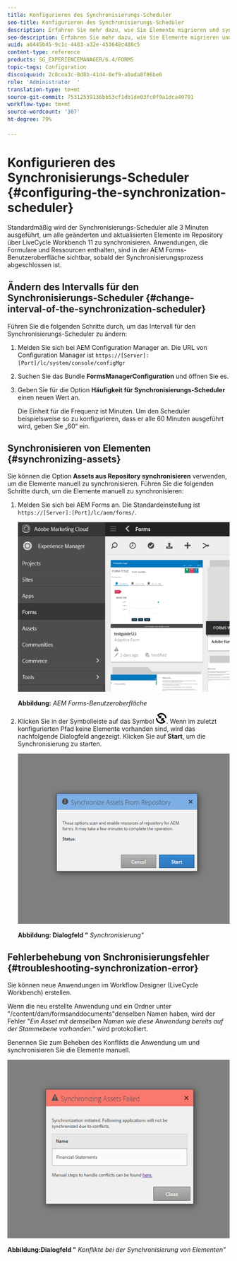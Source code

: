 ```yaml
---
title: Konfigurieren des Synchronisierungs-Scheduler
seo-title: Konfigurieren des Synchronisierungs-Scheduler
description: Erfahren Sie mehr dazu, wie Sie Elemente migrieren und synchronisieren, Synchronisierungs-Scheduler konfigurieren und Ordner zum Anordnen von Elementen verwenden können.
seo-description: Erfahren Sie mehr dazu, wie Sie Elemente migrieren und synchronisieren, Synchronisierungs-Scheduler konfigurieren und Ordner zum Anordnen von Elementen verwenden können.
uuid: a6445b45-9c1c-4483-a32e-453648c488c5
content-type: reference
products: SG_EXPERIENCEMANAGER/6.4/FORMS
topic-tags: Configuration
discoiquuid: 2c8cea3c-8d8b-41d4-8ef9-a0ada8f86be6
role: 'Administrator  '
translation-type: tm+mt
source-git-commit: 75312539136bb53cf1db1de03fc0f9a1dca49791
workflow-type: tm+mt
source-wordcount: '307'
ht-degree: 79%

---
```



# Konfigurieren des Synchronisierungs-Scheduler {#configuring-the-synchronization-scheduler}

Standardmäßig wird der Synchronisierungs-Scheduler alle 3 Minuten ausgeführt, um alle geänderten und aktualisierten Elemente im Repository über LiveCycle Workbench 11 zu synchronisieren. Anwendungen, die Formulare und Ressourcen enthalten, sind in der AEM Forms-Benutzeroberfläche sichtbar, sobald der Synchronisierungsprozess abgeschlossen ist.

## Ändern des Intervalls für den Synchronisierungs-Scheduler {#change-interval-of-the-synchronization-scheduler}

Führen Sie die folgenden Schritte durch, um das Intervall für den Synchronisierungs-Scheduler zu ändern:

1. Melden Sie sich bei AEM Configuration Manager an. Die URL von Configuration Manager ist `https://[Server]:[Port]/lc/system/console/configMgr`

1. Suchen Sie das Bundle **FormsManagerConfiguration** und öffnen Sie es.

1. Geben Sie für die Option **Häufigkeit für Synchronisierungs-Scheduler** einen neuen Wert an.

   Die Einheit für die Frequenz ist Minuten. Um den Scheduler beispielsweise so zu konfigurieren, dass er alle 60 Minuten ausgeführt wird, geben Sie „60“ ein.

## Synchronisieren von Elementen {#synchronizing-assets}

Sie können die Option **Assets aus Repository synchronisieren** verwenden, um die Elemente manuell zu synchronisieren. Führen Sie die folgenden Schritte durch, um die Elemente manuell zu synchronisieren:

1. Melden Sie sich bei AEM Forms an. Die Standardeinstellung ist `https://[Server]:[Port]/lc/aem/forms/`.

   ![AEM Forms-Benutzeroberfläche](assets/aem_forms_ui.png)

   **Abbildung:** *AEM Forms-Benutzeroberfläche*

1. Klicken Sie in der Symbolleiste auf das Symbol ![aem6forms_sync](assets/aem6forms_sync.png). Wenn im zuletzt konfigurierten Pfad keine Elemente vorhanden sind, wird das nachfolgende Dialogfeld angezeigt. Klicken Sie auf **Start**, um die Synchronisierung zu starten.

   ![Das Dialogfeld „Synchronisierung“](assets/migrate-and-syncronize.png)

   **Abbildung: Dialogfeld &quot;** *Synchronisierung&quot;*

## Fehlerbehebung von Snchronisierungsfehler {#troubleshooting-synchronization-error}

Sie können neue Anwendungen im Workflow Designer (LiveCycle Workbench) erstellen. 

Wenn die neu erstellte Anwendung und ein Ordner unter &quot;/content/dam/formsanddocuments&quot;denselben Namen haben, wird der Fehler &quot;*Ein Asset mit demselben Namen wie diese Anwendung bereits auf der Stammebene vorhanden.*&quot; wird protokolliert.

Benennen Sie zum Beheben des Konflikts die Anwendung um und synchronisieren Sie die Elemente manuell.

![Das Dialogfeld „Konflikte bei der Synchronisierung von Elementen“](assets/sync-conflict.png)

**Abbildung:Dialogfeld &quot;** *Konflikte bei der Synchronisierung von Elementen&quot;*

